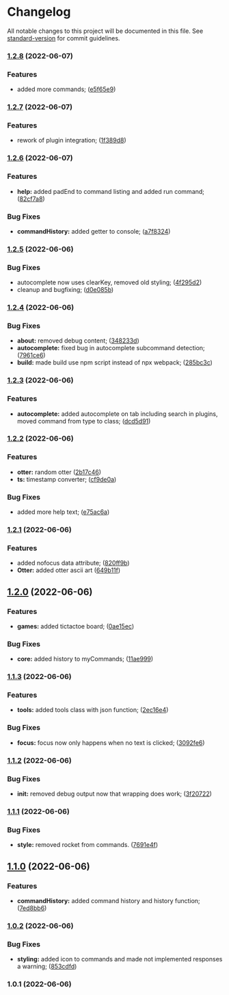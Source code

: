 # Changelog

All notable changes to this project will be documented in this file. See [standard-version](https://github.com/conventional-changelog/standard-version) for commit guidelines.

### [1.2.8](https://github.com/tbessenreither/webconsole/compare/v1.2.7...v1.2.8) (2022-06-07)


### Features

* added more commands; ([e5f65e9](https://github.com/tbessenreither/webconsole/commit/e5f65e9d95d5b1b3a8427961bcf71d9600aebeab))

### [1.2.7](https://github.com/tbessenreither/webconsole/compare/v1.2.6...v1.2.7) (2022-06-07)


### Features

* rework of plugin integration; ([1f389d8](https://github.com/tbessenreither/webconsole/commit/1f389d88489f646c8ff57270b7e423be7dbc402a))

### [1.2.6](https://github.com/tbessenreither/webconsole/compare/v1.2.5...v1.2.6) (2022-06-07)


### Features

* **help:** added padEnd to command listing and added run command; ([82cf7a8](https://github.com/tbessenreither/webconsole/commit/82cf7a829452541e79392024b0148041eb5ba811))


### Bug Fixes

* **commandHistory:** added getter to console; ([a7f8324](https://github.com/tbessenreither/webconsole/commit/a7f8324beec6827c6e21726a2c0b158291ad38e8))

### [1.2.5](https://github.com/tbessenreither/webconsole/compare/v1.2.4...v1.2.5) (2022-06-06)


### Bug Fixes

* autocomplete now uses clearKey, removed old styling; ([4f295d2](https://github.com/tbessenreither/webconsole/commit/4f295d22ecec2e7727444537e5b4d753474c4252))
* cleanup and bugfixing; ([d0e085b](https://github.com/tbessenreither/webconsole/commit/d0e085bf6e268acc8bb2187bedf1e60175117b03))

### [1.2.4](https://github.com/tbessenreither/webconsole/compare/v1.2.3...v1.2.4) (2022-06-06)


### Bug Fixes

* **about:** removed debug content; ([348233d](https://github.com/tbessenreither/webconsole/commit/348233d751de13678aa94a4fe3b11b2ea67a0378))
* **autocomplete:** fixed bug in autocomplete subcommand detection; ([7961ce6](https://github.com/tbessenreither/webconsole/commit/7961ce65ced3f6ed138fdded565401c47ca362f2))
* **build:** made build use npm script instead of npx webpack; ([285bc3c](https://github.com/tbessenreither/webconsole/commit/285bc3cdebe171809f544c71cf5164d868610712))

### [1.2.3](https://github.com/tbessenreither/webconsole/compare/v1.2.2...v1.2.3) (2022-06-06)


### Features

* **autocomplete:** added autocomplete on tab including search in plugins, moved command from type to class; ([dcd5d91](https://github.com/tbessenreither/webconsole/commit/dcd5d910d6456caba7a2d8e816f620b646622e48))

### [1.2.2](https://github.com/tbessenreither/webconsole/compare/v1.2.1...v1.2.2) (2022-06-06)


### Features

* **otter:** random otter ([2b17c46](https://github.com/tbessenreither/webconsole/commit/2b17c46becf7236a0ffa082a9e1f81ca384e1ea8))
* **ts:** timestamp converter; ([cf9de0a](https://github.com/tbessenreither/webconsole/commit/cf9de0ab9a670fef039dfd4a71132f16c8df4a12))


### Bug Fixes

* added more help text; ([e75ac6a](https://github.com/tbessenreither/webconsole/commit/e75ac6a7310f83c78ae391522214caf9f709dd95))

### [1.2.1](https://github.com/tbessenreither/webconsole/compare/v1.2.0...v1.2.1) (2022-06-06)


### Features

* added nofocus data attribute; ([820ff9b](https://github.com/tbessenreither/webconsole/commit/820ff9b42a1b0a4b8fa41733de0eb05c529bb0a2))
* **Otter:** added otter ascii art ([649b11f](https://github.com/tbessenreither/webconsole/commit/649b11fa2b6f4dae9740967efb077301f7814f9a))

## [1.2.0](https://github.com/tbessenreither/webconsole/compare/v1.1.3...v1.2.0) (2022-06-06)


### Features

* **games:** added tictactoe board; ([0ae15ec](https://github.com/tbessenreither/webconsole/commit/0ae15ecf620194eb3250e2ecf39ba8d430bde7c4))


### Bug Fixes

* **core:** added history to myCommands; ([11ae999](https://github.com/tbessenreither/webconsole/commit/11ae99955ba46f887cc27f6eeee1194bfefccdb7))

### [1.1.3](https://github.com/tbessenreither/webconsole/compare/v1.1.2...v1.1.3) (2022-06-06)


### Features

* **tools:** added tools class with json function; ([2ec16e4](https://github.com/tbessenreither/webconsole/commit/2ec16e466f074d17e7d4f8e176d8b2e2bdae6da8))


### Bug Fixes

* **focus:** focus now only happens when no text is clicked; ([3092fe6](https://github.com/tbessenreither/webconsole/commit/3092fe6e59547731d44b25a7f888eb75c690e47d))

### [1.1.2](https://github.com/tbessenreither/webconsole/compare/v1.1.1...v1.1.2) (2022-06-06)


### Bug Fixes

* **init:** removed debug output now that wrapping does work; ([3f20722](https://github.com/tbessenreither/webconsole/commit/3f207223ff03ca84acdf2b86191168b193e1fd88))

### [1.1.1](https://github.com/tbessenreither/webconsole/compare/v1.1.0...v1.1.1) (2022-06-06)


### Bug Fixes

* **style:** removed rocket from commands. ([7691e4f](https://github.com/tbessenreither/webconsole/commit/7691e4fd014df39cfbfacb4f81c458c775630914))

## [1.1.0](https://github.com/tbessenreither/webconsole/compare/v1.0.2...v1.1.0) (2022-06-06)


### Features

* **commandHistory:** added command history and history function; ([7ed8bb6](https://github.com/tbessenreither/webconsole/commit/7ed8bb616221f05efaeaa93c2f927f3777500982))

### [1.0.2](https://github.com/tbessenreither/webconsole/compare/v1.0.1...v1.0.2) (2022-06-06)


### Bug Fixes

* **styling:** added icon to commands and made not implemented responses a warning; ([853cdfd](https://github.com/tbessenreither/webconsole/commit/853cdfd153aeaea1107d7ab09df4ea4ded5b137d))

### 1.0.1 (2022-06-06)
